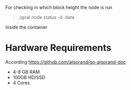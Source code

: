 For checking in which block height the node is run
> ./goal node status -d .data

Inside the container


# Hardware Requirements
According https://github.com/algorand/go-algorand-doc

- 4-8 GB RAM
- 100GB HD/SSD
- 4 Cores
